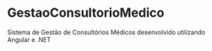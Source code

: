 # GestaoConsultorioMedico

Sistema de Gestão de Consultórios Médicos desenvolvido utilizando Angular e .NET
